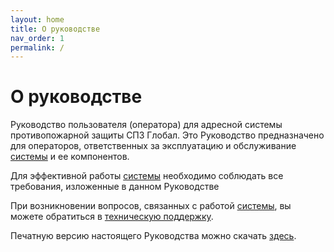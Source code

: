 ```yaml
---
layout: home
title: О руководстве
nav_order: 1
permalink: /
---
```


# О руководстве

Руководство пользователя (оператора) для адресной системы противопожарной защиты СПЗ Глобал. Это Руководство предназначено для операторов, ответственных за эксплуатацию и обслуживание <a href="/gk_manual/docs/global_system">системы</a> и ее компонентов.

Для эффективной работы <a href="/gk_manual/docs/global_system">системы</a> необходимо соблюдать все требования, изложенные в данном Руководстве

При возникновении вопросов, связанных с работой <a target="_blank" href="/gk_manual/docs/global_system">системы</a>, вы можете обратиться в <a href="https://products.rubezh.ru/support/">техническую поддержку</a>.

Печатную версию настоящего Руководства можно скачать [здесь]().
